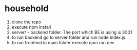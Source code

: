 # household

1. clone the repo
2. execute npm install
3. server/ - backend folder. The port which BE is using is 3001
4. to run backend go to server folder and run node index.js
5. to run frontend in main folder execute npm run dev
